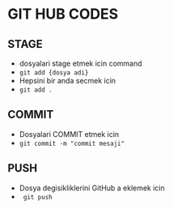 # GIT HUB CODES


## STAGE
- dosyalari stage etmek icin command
- `git add {dosya adi}`
- Hepsini bir anda secmek icin
- `git add .`

## COMMIT
- Dosyalari COMMIT etmek icin
- `git commit -m "commit mesaji"`

## PUSH

- Dosya degisikliklerini GitHub a eklemek icin 
- ` git push`


